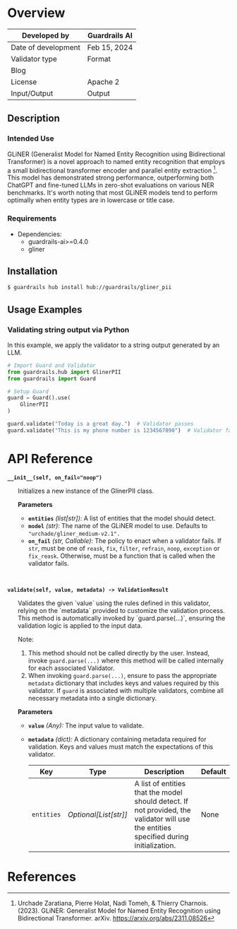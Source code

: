 # Overview

| Developed by | Guardrails AI |
| --- | --- |
| Date of development | Feb 15, 2024 |
| Validator type | Format |
| Blog |  |
| License | Apache 2 |
| Input/Output | Output |

## Description

### Intended Use

GLiNER (Generalist Model for Named Entity Recognition using Bidirectional Transformer) is a novel approach to named entity recognition that employs a small bidirectional transformer encoder and parallel entity extraction [^1]. This model has demonstrated strong performance, outperforming both ChatGPT and fine-tuned LLMs in zero-shot evaluations on various NER benchmarks. It's worth noting that most GLiNER models tend to perform optimally when entity types are in lowercase or title case.



### Requirements

* Dependencies:
	- guardrails-ai>=0.4.0
	- gliner

## Installation

```bash
$ guardrails hub install hub://guardrails/gliner_pii
```

## Usage Examples

### Validating string output via Python

In this example, we apply the validator to a string output generated by an LLM.

```python
# Import Guard and Validator
from guardrails.hub import GlinerPII
from guardrails import Guard

# Setup Guard
guard = Guard().use(
    GlinerPII
)

guard.validate("Today is a great day.")  # Validator passes
guard.validate("This is my phone number is 1234567890")  # Validator fails
```


# API Reference

**`__init__(self, on_fail="noop")`**
<ul>
Initializes a new instance of the GlinerPII class.

**Parameters**
- **`entities`** *(list[str])*: A list of entities that the model should detect.
- **`model`** *(str)*: The name of the GLiNER model to use. Defaults to `"urchade/gliner_medium-v2.1".`
- **`on_fail`** *(str, Callable)*: The policy to enact when a validator fails.  If `str`, must be one of `reask`, `fix`, `filter`, `refrain`, `noop`, `exception` or `fix_reask`. Otherwise, must be a function that is called when the validator fails.
</ul>
<br/>

**`validate(self, value, metadata) -> ValidationResult`**
<ul>
Validates the given `value` using the rules defined in this validator, relying on the `metadata` provided to customize the validation process. This method is automatically invoked by `guard.parse(...)`, ensuring the validation logic is applied to the input data.

Note:

1. This method should not be called directly by the user. Instead, invoke `guard.parse(...)` where this method will be called internally for each associated Validator.
2. When invoking `guard.parse(...)`, ensure to pass the appropriate `metadata` dictionary that includes keys and values required by this validator. If `guard` is associated with multiple validators, combine all necessary metadata into a single dictionary.

**Parameters**
- **`value`** *(Any):* The input value to validate.
- **`metadata`** *(dict):* A dictionary containing metadata required for validation. Keys and values must match the expectations of this validator.

    | Key | Type | Description | Default |
    | --- | --- | --- | --- |
    | `entities` | _Optional[List[str]]_ | A list of entities that the model should detect. If not provided, the validator will use the entities specified during initialization. | None |
</ul>

# References

[^1]: Urchade Zaratiana, Pierre Holat, Nadi Tomeh, & Thierry Charnois. (2023). GLiNER: Generalist Model for Named Entity Recognition using Bidirectional Transformer. arXiv. https://arxiv.org/abs/2311.08526
